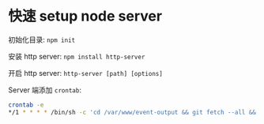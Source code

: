 # 快速 setup node server

初始化目录: `npm init`

安装 http server: `npm install http-server`

开启 http server: `http-server [path] [options]`

Server 端添加 `crontab`:

```bash
crontab -e
*/1 * * * * /bin/sh -c 'cd /var/www/event-output && git fetch --all && git reset --hard origin/master'
```

